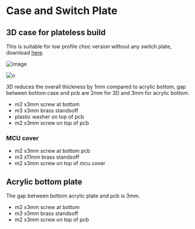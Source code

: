 # Case and Switch Plate

## 3D case for plateless build 
This is suitable for low profile choc version without any switch plate, download [here](https://github.com/superxc3/oceanwave/blob/main/Case-and-switch-plate/Flat%20oceanwave2%20only%20-%20final%20touch.stl). 

![image](https://user-images.githubusercontent.com/79617315/214296324-b2e73aab-3d20-46b0-9d42-be0d88542163.png)

![o](https://user-images.githubusercontent.com/79617315/216041153-a1cb46a8-0e1c-451e-be51-d81b3b3d24da.jpg)

3D reduces the overall thickness by 1mm compared to acrylic bottom, gap between bottom case and pcb are 2mm for 3D and 3mm for acrylic bottom.
- m2 x3mm screw at bottom
- m3 x3mm brass standsoff
- plastic washer on top of pcb
- m2 x3mm screw on top of pcb

### MCU cover
- m2 x3mm screw at bottom pcb
- m3 x11mm brass standsoff
- m2 x3mm screw on top of mcu cover

## Acrylic bottom plate
The gap between bottom acrylic plate and pcb is 3mm.
- m2 x3mm screw at bottom
- m3 x3mm brass standsoff
- m2 x3mm screw on top of pcb
